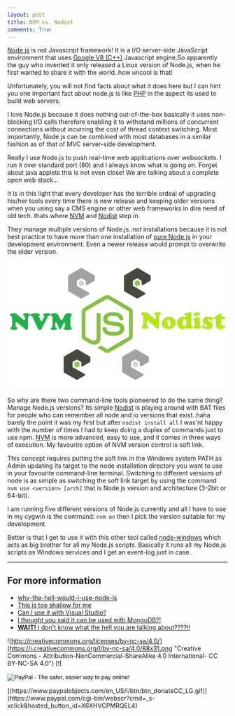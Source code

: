 ```yaml
---
layout: post
title: NVM vs. Nodist
comments: True
---
```




[Node.js](https://nodejs.org) is not Javascript framework! It is a I/O server-side JavaScript environment that uses [Google V8 (C++)]() Javascript engine.So apparently the guy who invented it only released a Linux version of Node.js, when he first wanted to share it with the world..how uncool is that! 

Unfortunately, you will not find facts about what it does here but I can hint you one important fact about node.js is like [PHP]() in the aspect its used to build web servers. 

I love Node.js because it does nothing out-of-the-box basically it uses non-blocking I/O calls therefore enabling it to withstand millions of concurrent connections without incurring the cost of thread context switching. Most importantly, Node.js can be combined with most databases in a similar fashion as of that of MVC server-side development.

Really I use Node.js to push real-time web applications over websockets. I run it over standard port (80) and I always know what is going on. Forget about java applets this is not even close! We are talking about a complete open web stack...

It is in this light that every developer has the terrible ordeal of upgrading his/her tools every time there is new release and keeping older versions when you using say a CMS engine or other web frameworks in dire need of old tech..thats where [NVM](https://github.com/coreybutler/nvm-windows) and [Nodist](https://github.com/marcelklehr/nodist) step in. 

They manage multiple versions of Node.js..not installations because it is not best practice to have more than one installation of [pure Node.js](https://nodejs.org/en/download/) in your development environment. Even a newer release would prompt to overwrite the older version.

![image](https://raw.githubusercontent.com/Gochojr/blogsite/gh-pages/images/nvm_v_%20nodist.png)

So why are there two command-line tools pioneered to do the same thing? Manage Node.js versions? Its simple [Nodist](https://github.com/marcelklehr/nodist) is playing around with BAT files for people who can remember all node and io versions that exist..haha barely the point it was my first but after `nodist install all` I was'nt happy with the number of times I had to keep doing a duplex of commands just to use npm. [NVM](https://github.com/coreybutler/nvm-windows) is more advanced, easy to use, and it comes in three ways of execution. My favourite option of NVM version control is soft link. 

This concept requires putting the soft link in the Windows system PATH as Admin updating its target to the node installation directory you want to use in your favourite command-line terminal. Switching to different versions of node is as simple as switching the soft link target by using the command `nvm use <version> [arch]` that is Node.js version and architecture (3-2bit or 64-bit).

I am running five different versions of Node.js currently and all I have to use in my cygwin is the command: `nvm on` then I pick the version suitable for my development.

Better is that I get to use it with this other tool called [node-windows](https://github.com/coreybutler/node-windows) which acts as big brother for all my Node.js scripts. Basically it runs all my Node.js scripts as Windows services and I get an event-log just in case..

----------

## For more information

- [why-the-hell-would-i-use-node-js](http://www.toptal.com/nodejs/why-the-hell-would-i-use-node-js)
- [This is too shallow for me](https://nodejs.org/en/about/)
- [Can I use it with Visual Studio?](https://code.visualstudio.com/Docs/runtimes/nodejs)
- [I thought you said it can be used with MongoDB?!](https://docs.mongodb.org/getting-started/node/)
- [**WAIT!** I don't know what the hell you are talking about????!!](https://www.udemy.com/understand-nodejs/)

![http://creativecommons.org/licenses/by-nc-sa/4.0/](https://i.creativecommons.org/l/by-nc-sa/4.0/88x31.png 
"Creative Commons - Attribution-NonCommercial-ShareAlike 4.0 International- CC BY-NC-SA 4.0")           [![ <form action="https://www.paypal.com/cgi-bin/webscr" method="post" target="_top">
<input type="hidden" name="cmd" value="_s-xclick">
<input type="hidden" name="hosted_button_id" value="ZQVADBPY2D2D6">
<input type="image" src="https://www.paypalobjects.com/en_US/i/btn/btn_donateCC_LG.gif" border="0" name="submit" alt="PayPal - The safer, easier way to pay online!">
<img alt="" border="0" src="https://www.paypalobjects.com/en_US/i/scr/pixel.gif" width="1" height="1">
</form>](https://www.paypalobjects.com/en_US/i/btn/btn_donateCC_LG.gif)](https://www.paypal.com/cgi-bin/webscr?cmd=_s-xclick&hosted_button_id=X6XHVCPMRQEL4)

